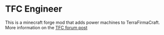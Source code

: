 TFC Engineer
================================================

This is a minecraft forge mod that adds power machines to TerraFirmaCraft.
More information on the [TFC forum post](http://terrafirmacraft.com/f/topic/9563-tfc-07929-tfc-engineer/)
